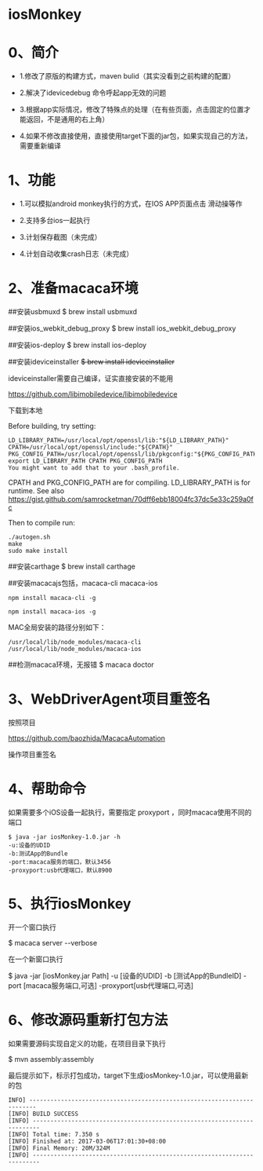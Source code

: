 # iosMonkey

# 0、简介

- 1.修改了原版的构建方式，maven bulid（其实没看到之前构建的配置）

- 2.解决了idevicedebug 命令呼起app无效的问题

- 3.根据app实际情况，修改了特殊点的处理（在有些页面，点击固定的位置才能返回，不是通用的右上角）

- 4.如果不修改直接使用，直接使用target下面的jar包，如果实现自己的方法，需要重新编译

# 1、功能
- 1.可以模拟android monkey执行的方式，在IOS APP页面点击 滑动操等作

- 2.支持多台ios一起执行

- 3.计划保存截图（未完成）

- 4.计划自动收集crash日志（未完成）


# 2、准备macaca环境

##安装usbmuxd
$ brew install usbmuxd

##安装ios_webkit_debug_proxy
$ brew install ios_webkit_debug_proxy

##安装ios-deploy
$ brew install ios-deploy

##安装ideviceinstaller
~~$ brew install ideviceinstaller~~

ideviceinstaller需要自己编译，证实直接安装的不能用

https://github.com/libimobiledevice/libimobiledevice

下载到本地

Before building, try setting:

```
LD_LIBRARY_PATH=/usr/local/opt/openssl/lib:"${LD_LIBRARY_PATH}"
CPATH=/usr/local/opt/openssl/include:"${CPATH}"
PKG_CONFIG_PATH=/usr/local/opt/openssl/lib/pkgconfig:"${PKG_CONFIG_PATH}"
export LD_LIBRARY_PATH CPATH PKG_CONFIG_PATH
You might want to add that to your .bash_profile.
```

CPATH and PKG_CONFIG_PATH are for compiling. LD_LIBRARY_PATH is for runtime. See also https://gist.github.com/samrocketman/70dff6ebb18004fc37dc5e33c259a0fc


Then to compile run:

	./autogen.sh
	make
	sudo make install


##安装carthage
$ brew install carthage

##安装macacajs包括，macaca-cli macaca-ios

```
npm install macaca-cli -g

npm install macaca-ios -g

```
MAC全局安装的路径分别如下：

```
/usr/local/lib/node_modules/macaca-cli
/usr/local/lib/node_modules/macaca-ios
```

##检测macaca环境，无报错
$ macaca doctor

# 3、WebDriverAgent项目重签名
按照项目

https://github.com/baozhida/MacacaAutomation

操作项目重签名

# 4、帮助命令
如果需要多个iOS设备一起执行，需要指定 proxyport ，同时macaca使用不同的端口
```
$ java -jar iosMonkey-1.0.jar -h
-u:设备的UDID
-b:测试App的Bundle
-port:macaca服务的端口，默认3456
-proxyport:usb代理端口，默认8900
```

# 5、执行iosMonkey
开一个窗口执行

$ macaca server --verbose

在一个新窗口执行

$ java -jar [iosMonkey.jar Path] -u [设备的UDID] -b [测试App的BundleID] -port [macaca服务端口,可选] -proxyport[usb代理端口,可选]
# 6、修改源码重新打包方法

如果需要源码实现自定义的功能，在项目目录下执行

$ mvn assembly:assembly

最后提示如下，标示打包成功，target下生成iosMonkey-1.0.jar，可以使用最新的包
```
INFO] ------------------------------------------------------------------------
[INFO] BUILD SUCCESS
[INFO] ------------------------------------------------------------------------
[INFO] Total time: 7.350 s
[INFO] Finished at: 2017-03-06T17:01:30+08:00
[INFO] Final Memory: 20M/324M
[INFO] ------------------------------------------------------------------------
```
